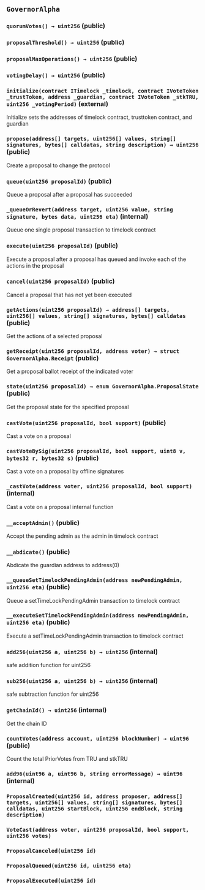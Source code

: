 ## `GovernorAlpha`






### `quorumVotes() → uint256` (public)





### `proposalThreshold() → uint256` (public)





### `proposalMaxOperations() → uint256` (public)





### `votingDelay() → uint256` (public)





### `initialize(contract ITimelock _timelock, contract IVoteToken _trustToken, address _guardian, contract IVoteToken _stkTRU, uint256 _votingPeriod)` (external)



Initialize sets the addresses of timelock contract, trusttoken contract, and guardian

### `propose(address[] targets, uint256[] values, string[] signatures, bytes[] calldatas, string description) → uint256` (public)



Create a proposal to change the protocol


### `queue(uint256 proposalId)` (public)



Queue a proposal after a proposal has succeeded


### `_queueOrRevert(address target, uint256 value, string signature, bytes data, uint256 eta)` (internal)



Queue one single proposal transaction to timelock contract


### `execute(uint256 proposalId)` (public)



Execute a proposal after a proposal has queued and invoke each of the actions in the proposal


### `cancel(uint256 proposalId)` (public)



Cancel a proposal that has not yet been executed


### `getActions(uint256 proposalId) → address[] targets, uint256[] values, string[] signatures, bytes[] calldatas` (public)



Get the actions of a selected proposal


### `getReceipt(uint256 proposalId, address voter) → struct GovernorAlpha.Receipt` (public)



Get a proposal ballot receipt of the indicated voter


### `state(uint256 proposalId) → enum GovernorAlpha.ProposalState` (public)



Get the proposal state for the specified proposal


### `castVote(uint256 proposalId, bool support)` (public)



Cast a vote on a proposal


### `castVoteBySig(uint256 proposalId, bool support, uint8 v, bytes32 r, bytes32 s)` (public)



Cast a vote on a proposal by offline signatures


### `_castVote(address voter, uint256 proposalId, bool support)` (internal)



Cast a vote on a proposal internal function


### `__acceptAdmin()` (public)



Accept the pending admin as the admin in timelock contract

### `__abdicate()` (public)



Abdicate the guardian address to address(0)

### `__queueSetTimelockPendingAdmin(address newPendingAdmin, uint256 eta)` (public)



Queue a setTimeLockPendingAdmin transaction to timelock contract


### `__executeSetTimelockPendingAdmin(address newPendingAdmin, uint256 eta)` (public)



Execute a setTimeLockPendingAdmin transaction to timelock contract


### `add256(uint256 a, uint256 b) → uint256` (internal)



safe addition function for uint256

### `sub256(uint256 a, uint256 b) → uint256` (internal)



safe subtraction function for uint256

### `getChainId() → uint256` (internal)



Get the chain ID


### `countVotes(address account, uint256 blockNumber) → uint96` (public)



Count the total PriorVotes from TRU and stkTRU


### `add96(uint96 a, uint96 b, string errorMessage) → uint96` (internal)






### `ProposalCreated(uint256 id, address proposer, address[] targets, uint256[] values, string[] signatures, bytes[] calldatas, uint256 startBlock, uint256 endBlock, string description)`





### `VoteCast(address voter, uint256 proposalId, bool support, uint256 votes)`





### `ProposalCanceled(uint256 id)`





### `ProposalQueued(uint256 id, uint256 eta)`





### `ProposalExecuted(uint256 id)`





